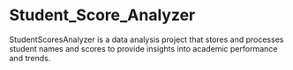 # Student_Score_Analyzer
StudentScoresAnalyzer is a data analysis project that stores and processes student names and scores to provide insights into academic performance and trends.

